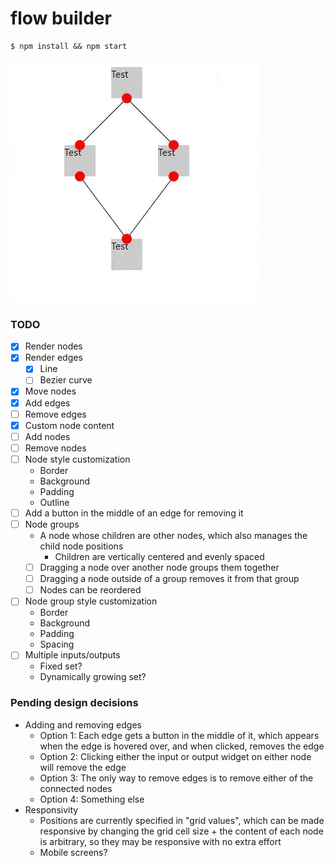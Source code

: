 # flow builder

```
$ npm install && npm start
```

![demo](./demo.gif)

### TODO

- [x] Render nodes
- [x] Render edges
  - [x] Line
  - [ ] Bezier curve
- [x] Move nodes
- [x] Add edges
- [ ] Remove edges
- [x] Custom node content
- [ ] Add nodes
- [ ] Remove nodes
- [ ] Node style customization
  - Border
  - Background
  - Padding
  - Outline
- [ ] Add a button in the middle of an edge for removing it
- [ ] Node groups
  - A node whose children are other nodes, which also manages the child node positions
    - Children are vertically centered and evenly spaced
  - [ ] Dragging a node over another node groups them together
  - [ ] Dragging a node outside of a group removes it from that group
  - [ ] Nodes can be reordered
- [ ] Node group style customization
  - Border
  - Background
  - Padding
  - Spacing
- [ ] Multiple inputs/outputs
  - Fixed set?
  - Dynamically growing set?

### Pending design decisions

- Adding and removing edges
  - Option 1: Each edge gets a button in the middle of it, which appears when the edge is hovered over, and when clicked, removes the edge
  - Option 2: Clicking either the input or output widget on either node will remove the edge
  - Option 3: The only way to remove edges is to remove either of the connected nodes
  - Option 4: Something else
- Responsivity
  - Positions are currently specified in "grid values", which can be made responsive by changing the grid cell size + the content of each node is arbitrary, so they may be responsive with no extra effort
  - Mobile screens?